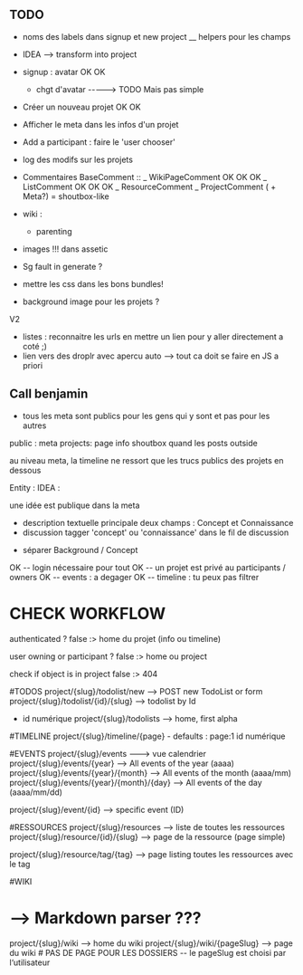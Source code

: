## TODO ##

 * noms des labels dans signup et new project
    __ helpers pour les champs


 * IDEA
   --> transform into project

 * signup : avatar OK OK
    + chgt d'avatar -----> TODO Mais pas simple

 * Créer un nouveau projet OK OK

 * Afficher le meta dans les infos d'un projet

 * Add a participant : faire le 'user chooser'

 * log des modifs sur les projets

 * Commentaires
 BaseComment ::
   \_ WikiPageComment OK OK OK
   \_ ListComment OK OK OK
   \_ ResourceComment
   \_ ProjectComment ( + Meta?) = shoutbox-like

 * wiki : 
   - parenting

 * images !!! dans assetic
  + Sg fault in generate ?

 * mettre les css dans les bons bundles!

 * background image pour les projets ?

V2 

 * listes : reconnaitre les urls en mettre un lien pour y aller directement a coté ;)
 * lien vers des droplr avec apercu auto
    --> tout ca doit se faire en JS a priori

## Call benjamin

 - tous les meta sont publics pour les gens qui y sont et pas pour les autres

 public :
  meta
  projects: page info
            shoutbox quand les posts outside

au niveau meta, la timeline ne ressort que les trucs publics des projets en dessous

Entity : IDEA :

une idée est publique dans la meta
 - description textuelle principale
  deux champs : Concept et Connaissance
 - discussion
  tagger 'concept' ou 'connaissance' dans le fil de discussion

 * séparer Background / Concept


OK -- login nécessaire pour tout
OK -- un projet est privé au participants / owners
OK -- events : a degager
OK -- timeline : tu peux pas filtrer


# CHECK WORKFLOW
 authenticated ?
  false :> home du projet (info ou timeline)

 user owning or participant ?
  false :> home ou project

 check if object is in project
  false :> 404

#TODOS
project/{slug}/todolist/new --> POST new TodoList or form
project/{slug}/todolist/{id}/{slug} --> todolist by Id
   -  id numérique
project/{slug}/todolists --> home, first alpha

#TIMELINE
project/{slug}/timeline/{page}
     - defaults : page:1 id numérique

#EVENTS
project/{slug}/events  ---> vue calendrier
project/{slug}/events/{year}    --> All events of the year (aaaa)
project/{slug}/events/{year}/{month}    --> All events of the month (aaaa/mm)
project/{slug}/events/{year}/{month}/{day}    --> All events of the day (aaaa/mm/dd)

project/{slug}/event/{id} --> specific event (ID)

#RESSOURCES
project/{slug}/resources --> liste de toutes les ressources
project/{slug}/resource/{id}/{slug} --> page de la ressource (page simple)

project/{slug}/resource/tag/{tag} --> page listing toutes les ressources avec le tag
 

#WIKI
# --> Markdown parser ???
project/{slug}/wiki --> home du wiki
project/{slug}/wiki/{pageSlug} --> page du wiki  # PAS DE PAGE POUR LES DOSSIERS
   -- le pageSlug est choisi par l‘utilisateur
